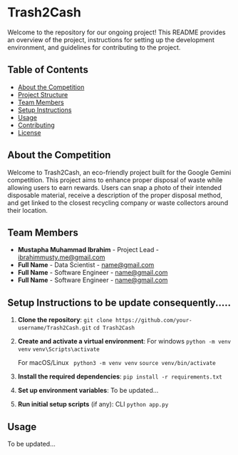 # Trash2Cash

Welcome to the repository for our ongoing project! This README provides an overview of the project, instructions for setting up the development environment, and guidelines for contributing to the project.

## Table of Contents

- [About the Competition](#about-the-competition)
- [Project Structure](#project-structure)
- [Team Members](#team-members)
- [Setup Instructions](#setup-instructions)
- [Usage](#usage)
- [Contributing](#contributing)
- [License](#license)


## About the Competition

Welcome to Trash2Cash, an eco-friendly project built for the Google Gemini competition. This project aims to enhance proper disposal of waste while allowing users to earn rewards. Users can snap a photo of their intended disposable material, receive a description of the proper disposal method, and get linked to the closest recycling company or waste collectors around their location.


## Team Members

- **Mustapha Muhammad Ibrahim** - Project Lead - [ibrahimmusty.me@gmail.com](mailto:ibrahimmusty.me@gmail.com)
- **Full Name** - Data Scientist - [name@gmail.com](mailto:name@gmail.com)
- **Full Name** - Software Engineer - [name@gmail.com](mailto:name@gmail.com)
- **Full Name** - Software Engineer - [name@gmail.com](mailto:name@gmail.com)

## Setup Instructions to be update consequently.....

1. **Clone the repository**: 
    `git clone https://github.com/your-username/Trash2Cash.git`
     `cd Trash2Cash`

3. **Create and activate a virtual environment**:
   For windows
   `python -m venv venv`
   `venv\Scripts\activate`

   For macOS/Linux
   ` python3 -m venv venv`
    `source venv/bin/activate`
   
5. **Install the required dependencies**:
    `pip install -r requirements.txt`

6. **Set up environment variables**:
    To be updated...

7. **Run initial setup scripts** (if any):
   CLI
   `python app.py `

## Usage

To be updated...
